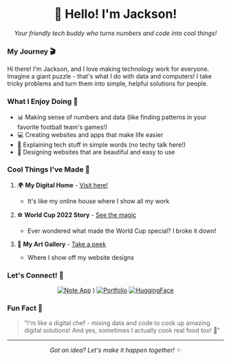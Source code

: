 <div align="center">
  <h1>👋 Hello! I'm Jackson!</h1>
  <p><em>Your friendly tech buddy who turns numbers and code into cool things!</em></p>
</div>

### My Journey 🎬

Hi there! I'm Jackson, and I love making technology work for everyone. Imagine a giant puzzle - that's what I do with data and computers! I take tricky problems and turn them into simple, helpful solutions for people.

### What I Enjoy Doing 💪

- 📊 Making sense of numbers and data (like finding patterns in your favorite football team's games!)
- 💻 Creating websites and apps that make life easier
- 🤝 Explaining tech stuff in simple words (no techy talk here!)
- 🎨 Designing websites that are beautiful and easy to use

### Cool Things I've Made 🌟

1. 🌍 **My Digital Home** - [Visit here!](https://jackson-mu.github.io/Jackson-Mukeshimana-Portfolio/)
   - It's like my online house where I show all my work
   
2. ⚽ **World Cup 2022 Story** - [See the magic](https://huggingface.co/spaces/JacksonMu/FIFA-World-Cup-2022-Data-Analysis)
   - Ever wondered what made the World Cup special? I broke it down!
   
3. 🎨 **My Art Gallery** - [Take a peek](https://jacksonaholtel.my.canva.site/)
   - Where I show off my website designs

### Let's Connect! 🤝

<div align="center">

[![Note App](https://img.shields.io/badge/Projects-Take%20a%20Look!-yellow?style=for-the-badge&logo=huggingface)](https://github.com/user-attachments/assets/8e4528df-f7e8-4596-b465-bba05cc2713e)
)
[![Portfolio](https://img.shields.io/badge/Portfolio-Come%20Visit!-blue?style=for-the-badge&logo=github)](https://jackson-mu.github.io/Jackson-Mukeshimana-Portfolio/)
[![HuggingFace](https://img.shields.io/badge/Projects-Take%20a%20Look!-yellow?style=for-the-badge&logo=huggingface)](https://huggingface.co/spaces/JacksonMu/FIFA-World-Cup-2022-Data-Analysis)

</div>

### Fun Fact 🌟

> "I'm like a digital chef - mixing data and code to cook up amazing digital solutions! And yes, sometimes I actually cook real food too! 🍳"

---
<div align="center">
  <i>Got an idea? Let's make it happen together! ✨</i>
</div>
